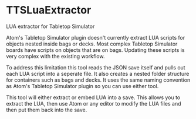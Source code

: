 # TTSLuaExtractor

LUA extractor for Tabletop Simulator

Atom's Tabletop Simulator plugin doesn't currently extract LUA scripts for objects nested inside bags or decks.  Most complex Tabletop Simulator boards have scripts on objects that are on bags.  Updating these scripts is very complex with the existing workflow.

To address this limitation this tool reads the JSON save itself and pulls out each LUA script into a seperate file.  It also creates a nested folder structure for containers such as bags and decks.  It uses the same naming convention as Atom's Tabletop Simulator plugin so you can use either tool.

This tool will either extract or embed LUA into a save.  This allows you to extract the LUA, then use Atom or any editor to modify the LUA files and then put them back into the save.


